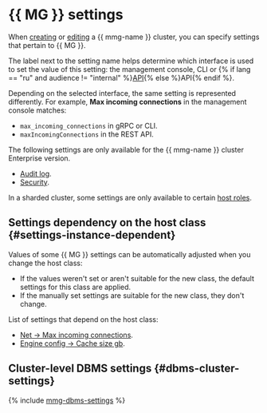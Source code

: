 # {{ MG }} settings

When [creating](../operations/cluster-create.md) or [editing](../operations/update.md#change-mongod-config) a {{ mmg-name }} cluster, you can specify settings that pertain to {{ MG }}.

The label next to the setting name helps determine which interface is used to set the value of this setting: the management console, CLI or {% if lang == "ru" and audience != "internal" %}[API](../../glossary/rest-api.md){% else %}API{% endif %}.

Depending on the selected interface, the same setting is represented differently. For example, **Max incoming connections** in the management console matches:

* `max_incoming_connections` in gRPC or CLI.
* `maxIncomingConnections` in the REST API.

The following settings are only available for the {{ mmg-name }} cluster Enterprise version.

* [Audit log](#setting-audit-log).
* [Security](#setting-security).

In a sharded cluster, some settings are only available to certain [host roles](sharding.md#shard-management).

## Settings dependency on the host class {#settings-instance-dependent}

Values of some {{ MG }} settings can be automatically adjusted when you change the host class:

* If the values weren't set or aren't suitable for the new class, the default settings for this class are applied.
* If the manually set settings are suitable for the new class, they don't change.

List of settings that depend on the host class:

* [Net → Max incoming connections](#setting-max-incoming-connections).
* [Engine config → Cache size gb](#setting-engine-cache-size).

## Cluster-level DBMS settings {#dbms-cluster-settings}

{% include [mmg-dbms-settings](../../_includes/mdb/mmg-dbms-settings.md) %}
